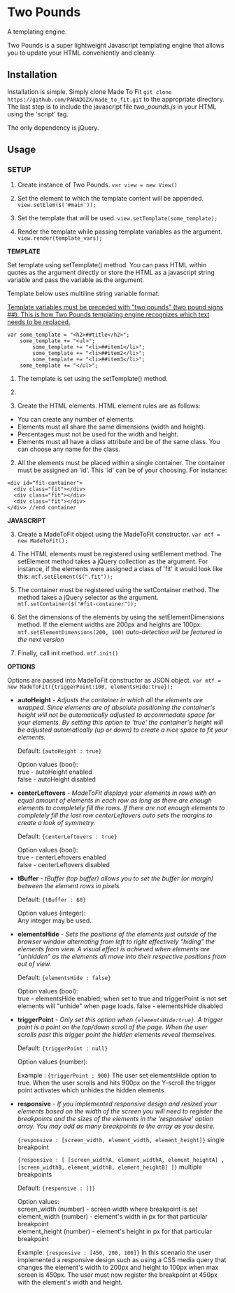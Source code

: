 # Two Pounds
A templating engine.

Two Pounds is a super lightweight Javascript templating engine that allows you to update your HTML conveniently and cleanly.  

## Installation

Installation is simple.  Simply clone Made To Fit `git clone https://github.com/PARADOZX/made_to_fit.git` to the appropriate directory. The last step is to include the javascript file *two_pounds.js* in your HTML using the 'script' tag.

The only dependency is jQuery.

## Usage

### SETUP

1. Create instance of Two Pounds.  `var view = new View()`

2. Set the element to which the template content will be appended.  `view.setElem($('#main'));`

3. Set the template that will be used.  `view.setTemplate(some_template);`

4. Render the template while passing template variables as the argument.  `view.render(template_vars);`

__TEMPLATE__

Set template using setTemplate() method.  You can pass HTML within quotes as the argument directly or store the HTML as a javascript string variable and pass the variable as the argument.

Template below uses multiline string variable format.  

<u>Template variables must be preceded with "two pounds" (two pound signs ##).  This is how Two Pounds templating engine recognizes which text needs to be replaced.</u>

```
var some_template = "<h2>##title</h2>";
    some_template += "<ul>";
        some_template += "<li>##item1</li>";
        some_template += "<li>##item2</li>";
        some_template += "<li>##item3</li>";
    some_template += "</ul>";
```

1. The template is set using the setTemplate() method.

2. 


1. Create the HTML elements.  HTML element rules are as follows:
  - You can create any number of elements.
  - Elements must all share the same dimensions (width and height).
  - Percentages must not be used for the width and height.  
  - Elements must all have a class attribute and be of the same class.  You can choose any name for the class.

2. All the elements must be placed within a single container.  The container must be assigned an 'id'.  This 'id' can be of your choosing.  For instance:
```
<div id="fit-container">
  <div class="fit"></div>
  <div class="fit"></div>
  <div class="fit"></div>
</div> //end container
```
<strong>JAVASCRIPT</strong>

3. Create a MadeToFit object using the MadeToFit constructor.  `var mtf = new MadeToFit();`

4. The HTML elements must be registered using setElement method.  The setElement method takes a jQuery collection as the argument.  For instance, if the elements were assigned a class of 'fit' it would look like this:  `mtf.setElement($(".fit"));` 

5. The container must be registered using the setContainer method.  The method takes a jQuery selector as the argument. `mtf.setContainer($("#fit-container"));`  

6. Set the dimensions of the elements by using the setElementDimensions method.  If the element widths are 200px and heights are 100px: `mtf.setElementDimensions(200, 100)`  *auto-detection will be featured in the next version*

7. Finally, call init method.  `mtf.init()`


<strong>OPTIONS</strong>

Options are passed into MadeToFit constructor as JSON object.  `var mtf = new MadeToFit({triggerPoint:100, elementsHide:true});`


* __autoHeight__ - _Adjusts the container in which all the elements are wrapped.  Since elements are of absolute positioning the container's height will not be automatically adjusted to accommodate space for your elements.  By setting this option to 'true' the container's height will be adjusted automatically (up or down) to create a nice space to fit your elements._  

  Default: `{autoHeight : true}`  
  
  Option values (bool):  
    true - autoHeight enabled  
    false - autoHeight disabled

* __centerLeftovers__ - _MadeToFit displays your elements in rows with an equal amount of elements in each row as long as there are enough elements to completely fill the rows.  If there are not enough elements to completely fill the last row centerLeftovers auto sets the margins to create a look of symmetry._  

  Default: `{centerLeftovers : true}`  
  
  Option values (bool):  
    true - centerLeftovers enabled  
    false - centerLeftovers disabled

* __tBuffer__ - _tBuffer (top buffer) allows you to set the buffer (or margin) between the element rows in pixels._  

  Default: `{tBuffer : 60}`  
  
  Option values (integer):  
    Any integer may be used.  

* __elementsHide__ - _Sets the positions of the elements just outside of the browser window alternating from left to right effectively "hiding" the elements from view.  A visual effect is achieved when elements are "unhidden" as the elements all move into their respective positions from out of view._  

  Default: `{elementsHide : false}`  
  
  Option values (bool):  
    true - elementsHide enabled; when set to true and triggerPoint is not set elements will "unhide" when page loads.
    false - elementsHide disabled

* __triggerPoint__ - _Only set this option when `{elementsHide:true}`.  A trigger point is a point on the top/down scroll of the page.  When the user scrolls past this trigger point the hidden elements reveal themselves._  

  Default: `{triggerPoint : null}`  
  
  Option values (number):  
    
    Example : 
    `{triggerPoint : 900}` The user set elementsHide option to true.  When the user scrolls and hits 900px on the Y-scroll the trigger point activates which unhides the hidden elements.
    
* __responsive__ - _If you implemented responsive design and resized your elements based on the width of the screen you will need to register the breakpoints and the sizes of the elements in the 'responsive' option array.  You may add as many breakpoints to the array as you desire._  

  `{responsive : [screen_width, element_width, element_height]}`  single breakpoint  
  
  `{responsive : [ [screen_widthA, element_widthA, element_heightA] , [screen_widthB, element_widthB, element_heightB] ]}`  multiple breakpoints  
  
  Default: `{responsive : []}`  
  
  Option values:  
    screen_width (number) - screen width where breakpoint is set  
    element_width (number) - element's width in px for that particular breakpoint  
    element_height (number) - element's height in px for that particular breakpoint  
  
  Example: 
  `{responsive : [450, 200, 100]}`  In this scenario the user implemented a responsive design such as using a CSS media query that changes the element's width to 200px and height to 100px when max screen is 450px.  The user must now register the breakpoint at 450px with the element's width and height. 
  
